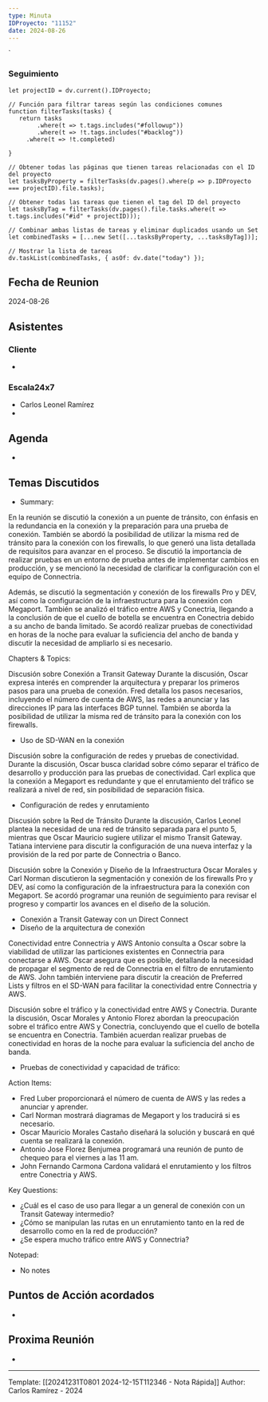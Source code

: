 ```yaml
---
type: Minuta
IDProyecto: "11152"
date: 2024-08-26
---
```

`

### Seguimiento

```dataviewjs
let projectID = dv.current().IDProyecto;

// Función para filtrar tareas según las condiciones comunes
function filterTasks(tasks) {
   return tasks
        .where(t => t.tags.includes("#followup"))
        .where(t => !t.tags.includes("#backlog"))
     .where(t => !t.completed)
        
}

// Obtener todas las páginas que tienen tareas relacionadas con el ID del proyecto
let tasksByProperty = filterTasks(dv.pages().where(p => p.IDProyecto === projectID).file.tasks);

// Obtener todas las tareas que tienen el tag del ID del proyecto
let tasksByTag = filterTasks(dv.pages().file.tasks.where(t => t.tags.includes("#id" + projectID)));

// Combinar ambas listas de tareas y eliminar duplicados usando un Set
let combinedTasks = [...new Set([...tasksByProperty, ...tasksByTag])];

// Mostrar la lista de tareas
dv.taskList(combinedTasks, { asOf: dv.date("today") });
 ```
## Fecha de Reunion
2024-08-26

## Asistentes

### Cliente
* 
### Escala24x7
- Carlos Leonel Ramírez
-  

## Agenda
* 
## Temas Discutidos
*  Summary:

En la reunión se discutió la conexión a un puente de tránsito, con énfasis en la redundancia en la conexión y la preparación para una prueba de conexión. También se abordó la posibilidad de utilizar la misma red de tránsito para la conexión con los firewalls, lo que generó una lista detallada de requisitos para avanzar en el proceso. Se discutió la importancia de realizar pruebas en un entorno de prueba antes de implementar cambios en producción, y se mencionó la necesidad de clarificar la configuración con el equipo de Connectria.

Además, se discutió la segmentación y conexión de los firewalls Pro y DEV, así como la configuración de la infraestructura para la conexión con Megaport. También se analizó el tráfico entre AWS y Conectria, llegando a la conclusión de que el cuello de botella se encuentra en Conectria debido a su ancho de banda limitado. Se acordó realizar pruebas de conectividad en horas de la noche para evaluar la suficiencia del ancho de banda y discutir la necesidad de ampliarlo si es necesario.


Chapters & Topics:

Discusión sobre Conexión a Transit Gateway
Durante la discusión, Oscar expresa interés en comprender la arquitectura y preparar los primeros pasos para una prueba de conexión. Fred detalla los pasos necesarios, incluyendo el número de cuenta de AWS, las redes a anunciar y las direcciones IP para las interfaces BGP tunnel. También se aborda la posibilidad de utilizar la misma red de tránsito para la conexión con los firewalls.
* Uso de SD-WAN en la conexión

Discusión sobre la configuración de redes y pruebas de conectividad.
Durante la discusión, Oscar busca claridad sobre cómo separar el tráfico de desarrollo y producción para las pruebas de conectividad. Carl explica que la conexión a Megaport es redundante y que el enrutamiento del tráfico se realizará a nivel de red, sin posibilidad de separación física.
* Configuración de redes y enrutamiento

Discusión sobre la Red de Tránsito
Durante la discusión, Carlos Leonel plantea la necesidad de una red de tránsito separada para el punto 5, mientras que Oscar Mauricio sugiere utilizar el mismo Transit Gateway. Tatiana interviene para discutir la configuración de una nueva interfaz y la provisión de la red por parte de Connectria o Banco.

Discusión sobre la Conexión y Diseño de la Infraestructura
Oscar Morales y Carl Norman discutieron la segmentación y conexión de los firewalls Pro y DEV, así como la configuración de la infraestructura para la conexión con Megaport. Se acordó programar una reunión de seguimiento para revisar el progreso y compartir los avances en el diseño de la solución.
* Conexión a Transit Gateway con un Direct Connect
* Diseño de la arquitectura de conexión

Conectividad entre Connectria y AWS
Antonio consulta a Oscar sobre la viabilidad de utilizar las particiones existentes en Connectria para conectarse a AWS. Oscar asegura que es posible, detallando la necesidad de propagar el segmento de red de Connectria en el filtro de enrutamiento de AWS. John también interviene para discutir la creación de Preferred Lists y filtros en el SD-WAN para facilitar la conectividad entre Connectria y AWS.

Discusión sobre el tráfico y la conectividad entre AWS y Conectria.
Durante la discusión, Oscar Morales y Antonio Florez abordan la preocupación sobre el tráfico entre AWS y Conectria, concluyendo que el cuello de botella se encuentra en Conectria. También acuerdan realizar pruebas de conectividad en horas de la noche para evaluar la suficiencia del ancho de banda.
* Pruebas de conectividad y capacidad de tráfico:


Action Items:

* Fred Luber proporcionará el número de cuenta de AWS y las redes a anunciar y aprender.
* Carl Norman mostrará diagramas de Megaport y los traducirá si es necesario.
* Oscar Mauricio Morales Castaño diseñará la solución y buscará en qué cuenta se realizará la conexión.
* Antonio Jose Florez Benjumea programará una reunión de punto de chequeo para el viernes a las 11 am.
* John Fernando Carmona Cardona validará el enrutamiento y los filtros entre Conectria y AWS.


Key Questions:

* ¿Cuál es el caso de uso para llegar a un general de conexión con un Transit Gateway intermedio?
* ¿Cómo se manipulan las rutas en un enrutamiento tanto en la red de desarrollo como en la red de producción?
* ¿Se espera mucho tráfico entre AWS y Connectria?


Notepad:

* No notes

## Puntos de Acción acordados
- 

## Proxima Reunión
*   

---
Template: [[20241231T0801 2024-12-15T112346 - Nota Rápida]]
Author: Carlos Ramírez - 2024
